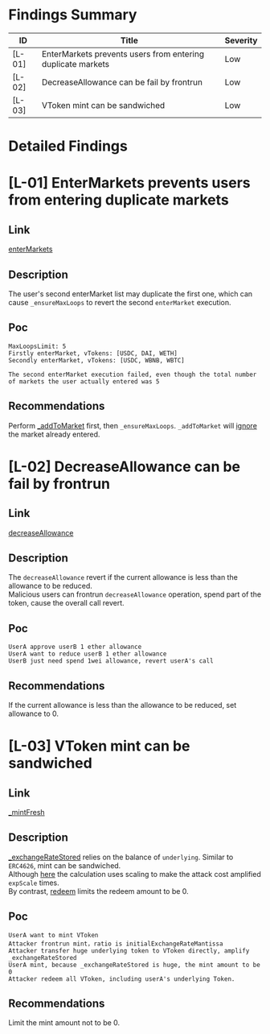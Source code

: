 # Findings Summary

| ID     | Title                                                       | Severity |
| ------ | ----------------------------------------------------------- | -------- |
| [L-01] | EnterMarkets prevents users from entering duplicate markets | Low      |
| [L-02] | DecreaseAllowance can be fail by frontrun                   | Low      |
| [L-03] | VToken mint can be sandwiched                               | Low      |

# Detailed Findings

# [L-01] EnterMarkets prevents users from entering duplicate markets

## Link

[enterMarkets](https://github.com/code-423n4/2023-05-venus/blob/8be784ed9752b80e6f1b8b781e2e6251748d0d7e/contracts/Comptroller.sol#L159)   

## Description

The user's second enterMarket list may duplicate the first one, which can cause `_ensureMaxLoops` to revert the second `enterMarket` execution.    

## Poc

```
MaxLoopsLimit: 5
Firstly enterMarket, vTokens: [USDC, DAI, WETH]
Secondly enterMarket, vTokens: [USDC, WBNB, WBTC]

The second enterMarket execution failed, even though the total number of markets the user actually entered was 5
```

## Recommendations

Perform [_addToMarket](https://github.com/code-423n4/2023-05-venus/blob/8be784ed9752b80e6f1b8b781e2e6251748d0d7e/contracts/Comptroller.sol#L161-L167) first, then `_ensureMaxLoops`. `_addToMarket` will [ignore](https://github.com/code-423n4/2023-05-venus/blob/8be784ed9752b80e6f1b8b781e2e6251748d0d7e/contracts/Comptroller.sol#L1186) the market already entered.    

# [L-02] DecreaseAllowance can be fail by frontrun

## Link

[decreaseAllowance](https://github.com/code-423n4/2023-05-venus/blob/8be784ed9752b80e6f1b8b781e2e6251748d0d7e/contracts/VToken.sol#L650)   

## Description

The `decreaseAllowance` revert if the current allowance is less than the allowance to be reduced.    
Malicious users can frontrun `decreaseAllowance` operation, spend part of the token, cause the overall call revert.    

## Poc

```
UserA approve userB 1 ether allowance
UserA want to reduce userB 1 ether allowance
UserB just need spend 1wei allowance, revert userA's call
```

## Recommendations

If the current allowance is less than the allowance to be reduced, set allowance to 0. 

# [L-03] VToken mint can be sandwiched

## Link

[_mintFresh](https://github.com/code-423n4/2023-05-venus/blob/8be784ed9752b80e6f1b8b781e2e6251748d0d7e/contracts/VToken.sol#L776)   

## Description

[_exchangeRateStored](https://github.com/code-423n4/2023-05-venus/blob/8be784ed9752b80e6f1b8b781e2e6251748d0d7e/contracts/VToken.sol#L1463) relies on the balance of `underlying`. Similar to `ERC4626`, mint can be sandwiched.     
Although [here](https://github.com/code-423n4/2023-05-venus/blob/8be784ed9752b80e6f1b8b781e2e6251748d0d7e/contracts/VToken.sol#L776) the calculation uses scaling to make the attack cost amplified `expScale` times.      
By contrast, [redeem](https://github.com/code-423n4/2023-05-venus/blob/8be784ed9752b80e6f1b8b781e2e6251748d0d7e/contracts/VToken.sol#L837) limits the redeem amount to be 0.     
 
## Poc

```
UserA want to mint VToken
Attacker frontrun mint，ratio is initialExchangeRateMantissa
Attacker transfer huge underlying token to VToken directly, amplify _exchangeRateStored
UserA mint, because _exchangeRateStored is huge, the mint amount to be 0
Attacker redeem all VToken, including userA's underlying Token.
```

## Recommendations

Limit the mint amount not to be 0.  
